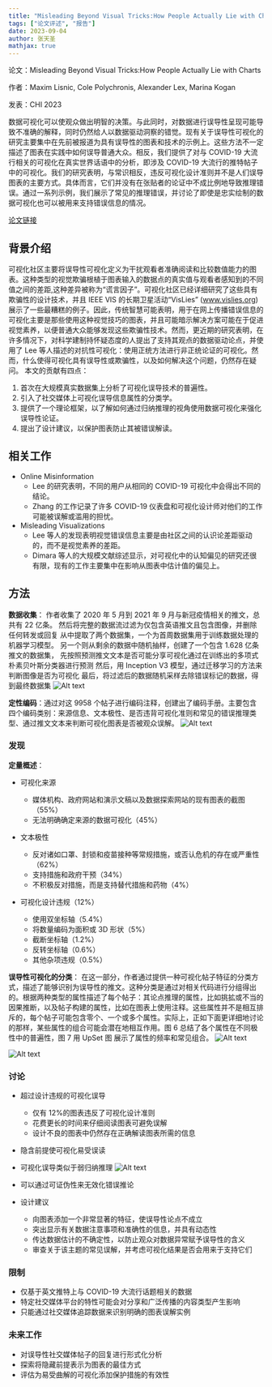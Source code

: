 ```yaml
---
title: "Misleading Beyond Visual Tricks:How People Actually Lie with Charts"
tags: ["论文评述", "报告"]
date: 2023-09-04
author: 张天圣
mathjax: true
---
```


论文：Misleading Beyond Visual Tricks:How People Actually Lie with Charts

作者：Maxim Lisnic, Cole Polychronis, Alexander Lex, Marina Kogan

发表：CHI 2023

数据可视化可以使观众做出明智的决策。与此同时，对数据进行误导性呈现可能导致不准确的解释，同时仍然给人以数据驱动洞察的错觉。现有关于误导性可视化的研究主要集中在先前被报道为具有误导性的图表和技术的示例上。这些方法不一定描述了图表在实践中如何误导普通大众。相反，我们提供了对与 COVID-19 大流行相关的可视化在真实世界话语中的分析，即涉及 COVID-19 大流行的推特帖子中的可视化。我们的研究表明，与常识相反，违反可视化设计准则并不是人们误导图表的主要方式。具体而言，它们并没有在张贴者的论证中不成比例地导致推理错误。通过一系列示例，我们展示了常见的推理错误，并讨论了即使是忠实绘制的数据可视化也可以被用来支持错误信息的情况。

[论文链接](https://dl.acm.org/doi/pdf/10.1145/3544548.3580910)

## 背景介绍

可视化社区主要将误导性可视化定义为干扰观看者准确阅读和比较数值能力的图表。这种类型的视觉欺骗根植于图表输入的数据点的真实值与观看者感知到的不同值之间的差距,这种差异被称为“谎言因子”。可视化社区已经详细研究了这些具有欺骗性的设计技术，并且 IEEE VIS 的长期卫星活动“VisLies” (www.vislies.org) 展示了一些最糟糕的例子。因此，传统智慧可能表明，用于在网上传播错误信息的可视化主要是那些使用这种视觉技巧的图表，并且可能暗示解决方案可能在于促进视觉素养，以便普通大众能够发现这些欺骗性技术。然而，更近期的研究表明，在许多情况下，对科学建制持怀疑态度的人提出了支持其观点的数据驱动论点，并使用了 Lee 等人描述的对抗性可视化：使用正统方法进行非正统论证的可视化。然而，什么使得可视化具有误导性或欺骗性，以及如何解决这个问题，仍然存在疑问。
本文的贡献有四点：

1. 首次在大规模真实数据集上分析了可视化误导技术的普遍性。
2. 引入了社交媒体上可视化误导信息属性的分类学。
3. 提供了一个理论框架，以了解如何通过归纳推理的视角使用数据可视化来强化误导性论证。
4. 提出了设计建议，以保护图表防止其被错误解读。

## 相关工作

- Online Misinformation
  - Lee 的研究表明，不同的用户从相同的 COVID-19 可视化中会得出不同的结论。
  - Zhang 的工作记录了许多 COVID-19 仪表盘和可视化设计师对他们的工作可能被误解或滥用的担忧。
- Misleading Visualizations
  - Lee 等人的发现表明视觉错误信息主要是由社区之间的认识论差距驱动的，而不是视觉素养的差距。
  - Dimara 等人的大规模文献综述显示，对可视化中的认知偏见的研究还很有限，现有的工作主要集中在影响从图表中估计值的偏见上。

## 方法

**数据收集**：
作者收集了 2020 年 5 月到 2021 年 9 月与新冠疫情相关的推文，总共有 22 亿条。
然后将完整的数据流过滤为仅包含英语推文且包含图像，并删除任何转发或回复
从中提取了两个数据集，一个为首周数据集用于训练数据处理的机器学习模型。
另一个则从剩余的数据中随机抽样，创建了一个包含 1.628 亿条推文的数据集，
先按照预测推文文本是否可能分享可视化通过在训练出的多项式朴素贝叶斯分类器进行预测
然后，用 Inception V3 模型，通过迁移学习的方法来判断图像是否为可视化
最后，将过滤后的数据随机采样去除错误标记的数据，得到最终数据集
![Alt text](./1.png>)

**定性编码**：通过对这 9958 个帖子进行编码注释，创建出了编码手册。主要包含四个编码类别：来源信息、文本极性、是否违背可视化准则和常见的错误推理类型、通过推文文本来判断可视化图表是否被观众误解。
![Alt text](./2.png>)

### 发现

**定量概述**：

- 可视化来源
  - 媒体机构、政府网站和演示文稿以及数据探索网站的现有图表的截图（55%）
  - 无法明确确定来源的数据可视化（45%）
- 文本极性
  - 反对诸如口罩、封锁和疫苗接种等常规措施，或否认危机的存在或严重性（62%）
  - 支持措施和政府干预（34%）
  - 不积极反对措施，而是支持替代措施和药物（4%）
- 可视化设计违规（12%）

  - 使用双坐标轴（5.4%）
  - 将数量编码为面积或 3D 形状（5%）
  - 截断坐标轴（1.2%）
  - 反转坐标轴（0.6%）
  - 其他杂项违规（0.5%）

**误导性可视化的分类**：
在这一部分，作者通过提供一种可视化帖子特征的分类方式，描述了能够识别为误导性的推文。这种分类是通过对相关代码进行分组得出的。根据两种类型的属性描述了每个帖子：其论点推理的属性，比如挑拡或不当的因果推断，以及帖子构建的属性，比如在图表上使用注释。这些属性并不是相互排斥的，每个帖子可能包含零个、一个或多个属性。实际上，正如下面更详细地讨论的那样，某些属性的组合可能会潜在地相互作用。图 6 总结了各个属性在不同极性中的普遍性，图 7 用 UpSet 图 展示了属性的频率和常见组合。
![Alt text](./3.png>)

![Alt text](./4.png>)

### 讨论

- 超过设计违规的可视化误导
  - 仅有 12%的图表违反了可视化设计准则
  - 花费更长的时间来仔细阅读图表可避免误解
  - 设计不良的图表中仍然存在正确解读图表所需的信息
- 隐含前提使可视化易受误读
- 可视化误导类似于弱归纳推理
  ![Alt text](./5.png>)
- 可以通过可证伪性来无效化错误推论

- 设计建议
  - 向图表添加一个非常显著的特征，使误导性论点不成立
  - 突出显示有关数据注意事项和准确性的信息，并具有动态性
  - 传达数据估计的不确定性，以防止观众对数据异常赋予误导性的含义
  - 审查关于该主题的常见误解，并考虑可视化结果是否会用来于支持它们

### 限制

- 仅基于英文推特上与 COVID-19 大流行话题相关的数据
- 特定社交媒体平台的特性可能会对分享和广泛传播的内容类型产生影响
- 只能通过社交媒体追踪数据来识别明确的图表误解实例

### 未来工作

- 对误导性社交媒体帖子的回复进行形式化分析
- 探索将隐藏前提表示为图表的最佳方式
- 评估为易受曲解的可视化添加保护措施的有效性
